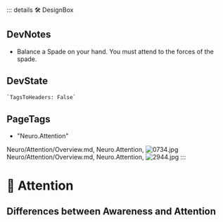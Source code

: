 ::: details 🛠 <dev>DesignBox</dev>

## DevNotes

- Balance a Spade on your hand. You must attend to the forces of the spade.

## DevState

```py
`TagsToHeaders: False`
```

<h2>PageTags</h2>

- "Neuro.Attention"

Neuro/Attention/Overview.md, <dev>Neuro.Attention</dev>, ![0734.jpg](/PaperPhoto/0734.jpg)
Neuro/Attention/Overview.md, <dev>Neuro.Attention</dev>, ![2944.jpg](/PaperPhoto/2944.jpg)
:::

# 💜 <neuro>Attention</neuro>

## Differences between Awareness and Attention
